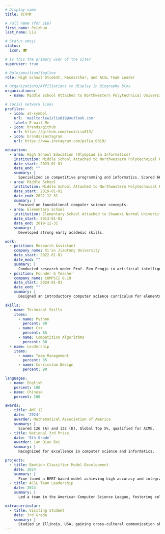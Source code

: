 ```yaml
---
# Display name
title: 刘沛卓

# Full name (for SEO)
first_name: Peizhuo
last_name: Liu

# Status emoji
status:
  icon: 🎓

# Is this the primary user of the site?
superuser: true

# Role/position/tagline
role: High School Student, Researcher, and ACSL Team Leader

# Organizations/Affiliations to display in Biography blox
organizations:
  - name: Middle School Attached to Northwestern Polytechnical University

# Social network links
profiles:
  - icon: at-symbol
    url: 'mailto:lewisliu819@outlook.com'
    label: E-mail Me
  - icon: brands/github
    url: https://github.com/LewisLiu819/
  - icon: brands/instagram
    url: https://www.instagram.com/pzliu_0819/

education:
  - area: High School Education (Olympiad in Informatics)
    institution: Middle School Attached to Northwestern Polytechnical University
    date_start: 2023-01-01
    date_end: ""
    summary: |
      Specialized in competitive programming and informatics. Scored 664/700 in the Zhong Kao high school entrance exam.
  - area: Middle School
    institution: Middle School Attached to Northwestern Polytechnical University
    date_start: 2019-01-01
    date_end: 2022-12-31
    summary: |
      Focused on foundational computer science concepts.
  - area: Elementary School
    institution: Elementary School Attached to Shaanxi Normal University
    date_start: 2013-01-01
    date_end: 2019-12-31
    summary: |
      Developed strong early academic skills.

work:
  - position: Research Assistant
    company_name: Xi'an Jiaotong University
    date_start: 2022-01-01
    date_end: ""
    summary: |
      Conducted research under Prof. Ren Pengju in artificial intelligence, contributing to projects on explainable AI.
  - position: Founder & Teacher
    company_name: COMPSCI 0.10
    date_start: 2024-01-01
    date_end: ""
    summary: |
      Designed an introductory computer science curriculum for elementary students. Taught over 50 students and expanded the course to digital platforms.

skills:
  - name: Technical Skills
    items:
      - name: Python
        percent: 90
      - name: C++
        percent: 85
      - name: Competition Algorithms
        percent: 80
  - name: Leadership
    items:
      - name: Team Management
        percent: 85
      - name: Curriculum Design
        percent: 90

languages:
  - name: English
    percent: 100
  - name: Chinese
    percent: 100

awards:
  - title: AMC 12
    date: '2024'
    awarder: Mathematical Association of America
    summary: |
      Scored 126 (A) and 132 (B), Global Top 5%, qualified for AIME.
  - title: National 3rd Prize
    date: '5th Grade'
    awarder: Lan Qiao Bei
    summary: |
      Recognized for excellence in computer science and informatics.

projects:
  - title: Emotion Classifier Model Development
    date: 2024
    summary: |
      Fine-tuned a BERT-based model achieving high accuracy and integrated LIME for explainable AI. [GitHub Repository](https://github.com/LewisLiu819/emotion).
  - title: ACSL Team Leadership
    date: 2024 
    summary: |
      Led a team in the American Computer Science League, fostering collaboration and problem-solving skills.

extracurricular:
  - title: Visiting Student
    date: 3rd Grade
    summary: |
      Studied in Illinois, USA, gaining cross-cultural communication skills.
---
```

